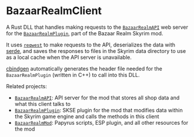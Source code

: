 # BazaarRealmClient

A Rust DLL that handles making requests to the
[`BazaarRealmAPI`](https://github.com/thallada/BazaarRealmAPI) web server for
the [`BazaarRealmPlugin`](https://github.com/thallada/BazaarRealmPlugin),
part of the Bazaar Realm Skyrim mod.

It uses [`reqwest`](https://crates.io/crates/reqwest) to make requests to the
API, deserializes the data with [serde](https://crates.io/crates/serde), and
saves the responses to files in the Skyrim data directory to use as a local
cache when the API server is unavailable.

[cbindgen](https://crates.io/crates/cbindgen) automatically generates the
header file needed for the `BazaarRealmPlugin` (written in C++) to call into
this DLL.

Related projects:

- [`BazaarRealmAPI`](https://github.com/thallada/BazaarRealmAPI): API server
  for the mod that stores all shop data and what this client talks to
- [`BazaarRealmPlugin`](https://github.com/thallada/BazaarRealmPlugin): SKSE
  plugin for the mod that modifies data within the Skyrim game engine and calls
  the methods in this client
- [`BazaarRealmMod`](https://github.com/thallada/BazaarRealmMod): Papyrus
  scripts, ESP plugin, and all other resources for the mod

